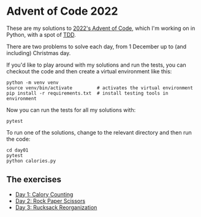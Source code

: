 # Advent of Code 2022

These are my solutions to [2022's Advent of Code], which I'm working on in Python, with a spot of [TDD].

There are two problems to solve each day, from 1 December up to (and including) Christmas day.

If you'd like to play around with my solutions and run the tests, you can checkout the code and then create a virtual environment like this:

    python -m venv venv
    source venv/bin/activate         # activates the virtual environment
    pip install -r requirements.txt  # install testing tools in environment

Now you can run the tests for all my solutions with:

    pytest

To run one of the solutions, change to the relevant directory and then run the code:

    cd day01
    pytest
    python calories.py

## The exercises

- [Day 1: Calory Counting](./day01)
- [Day 2: Rock Paper Scissors](./day02)
- [Day 3: Rucksack Reorganization](./day03)

[2022's Advent of Code]: https://adventofcode.com/2022
[TDD]: https://www.agilealliance.org/glossary/tdd/
